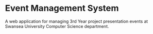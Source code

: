 # Event Management System

A web application for managing 3rd Year project presentation events at Swansea University Computer Science department.
